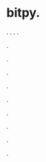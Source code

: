 # bitpy.
.
.
.
.












.






















































.
























.



























.

















































































.































































.































































































.















.


































































.

























































